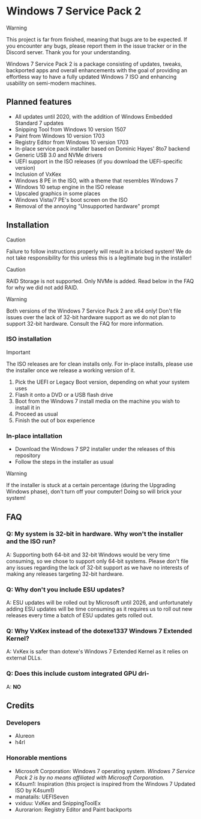 # Windows 7 Service Pack 2
> [!WARNING]
> This project is far from finished, meaning that bugs are to be expected. If you encounter any bugs, please report them in the issue tracker or in the Discord server. Thank you for your understanding. 

Windows 7 Service Pack 2 is a package consisting of updates, tweaks, backported apps and overall enhancements with the goal of providing an effortless way to have a fully updated Windows 7 ISO and enhancing usability on semi-modern machines.

## Planned features
- All updates until 2020, with the addition of Windows Embedded Standard 7 updates
- Snipping Tool from Windows 10 version 1507
- Paint from Windows 10 version 1703
- Registry Editor from Windows 10 version 1703
- In-place service pack installer based on Dominic Hayes' 8to7 backend
- Generic USB 3.0 and NVMe drivers
- UEFI support in the ISO releases (if you download the UEFI-specific version)
- Inclusion of VxKex
- Windows 8 PE in the ISO, with a theme that resembles Windows 7
- Windows 10 setup engine in the ISO release
- Upscaled graphics in some places
- Windows Vista/7 PE's boot screen on the ISO
- Removal of the annoying "Unsupported hardware" prompt

## Installation
> [!CAUTION]
> Failure to follow instructions properly will result in a bricked system! We do not take responsibility for this unless this is a legitimate bug in the installer!

> [!CAUTION]
> RAID Storage is not supported. Only NVMe is added. Read below in the FAQ for why we did not add RAID.

> [!WARNING]
> Both versions of the Windows 7 Service Pack 2 are x64 only! Don't file issues over the lack of 32-bit hardware support as we do not plan to support 32-bit hardware. Consult the FAQ for more information.
### ISO installation
> [!IMPORTANT]
> The ISO releases are for clean installs only. For in-place installs, please use the installer once we release a working version of it.
1. Pick the UEFI or Legacy Boot version, depending on what your system uses
2. Flash it onto a DVD or a USB flash drive
3. Boot from the Windows 7 install media on the machine you wish to install it in
4. Proceed as usual
5. Finish the out of box experience
### In-place intallation
- Download the Windows 7 SP2 installer under the releases of this repository
- Follow the steps in the installer as usual
> [!WARNING]
> If the installer is stuck at a certain percentage (during the Upgrading Windows phase), don't turn off your computer! Doing so will brick your system!
## FAQ
### Q: My system is 32-bit in hardware. Why won't the installer and the ISO run?
A: Supporting both 64-bit and 32-bit Windows would be very time consuming, so we chose to support only 64-bit systems. Please don't file any issues regarding the lack of 32-bit support as we have no interests of making any releases targeting 32-bit hardware.
### Q: Why don't you include ESU updates?
A: ESU updates will be rolled out by Microsoft until 2026, and unfortunately adding ESU updates will be time consuming as it requires us to roll out new releases every time a batch of ESU updates gets rolled out.
### Q: Why VxKex instead of the dotexe1337 Windows 7 Extended Kernel?
A: VxKex is safer than dotexe's Windows 7 Extended Kernel as it relies on external DLLs.
### Q: Does this include custom integrated GPU dri-
A: **NO**
## Credits
### Developers
- Alureon
- h4rl
### Honorable mentions
- Microsoft Corporation: Windows 7 operating system. *Windows 7 Service Pack 2 is by no means affiliated with Microsoft Corporation.*
- K4sum1: Inspiration (this project is inspired from the Windows 7 Updated ISO by K4sum1)
- manatails: UEFISeven
- vxiduu: VxKex and SnippingToolEx
- Aurorarion: Registry Editor and Paint backports
